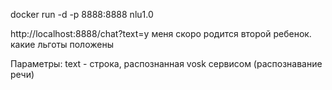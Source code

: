docker run -d -p 8888:8888 nlu1.0

http://localhost:8888/chat?text=у меня скоро родится второй ребенок. какие льготы положены

Параметры:
text - строка, распознанная vosk сервисом (распознавание речи)
